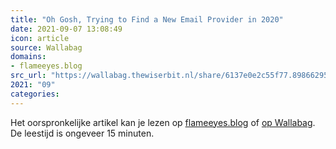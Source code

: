 ```yaml
---
title: "Oh Gosh, Trying to Find a New Email Provider in 2020"
date: 2021-09-07 13:08:49
icon: article
source: Wallabag
domains:
- flameeyes.blog
src_url: "https://wallabag.thewiserbit.nl/share/6137e0e2c55f77.89866295"
2021: "09"
categories:
---
```

Het oorspronkelijke artikel kan je lezen op [flameeyes.blog](https://flameeyes.blog/2020/02/27/new-email-provider-in-2020/) of [op Wallabag](https://wallabag.thewiserbit.nl/share/6137e0e2c55f77.89866295). De leestijd is ongeveer 15 minuten.